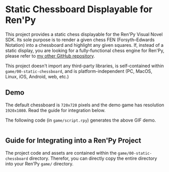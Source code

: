 # Static Chessboard Displayable for Ren'Py

This project provides a static chess displayable for the Ren'Py Visual Novel SDK. Its sole purpose is to render a given chess FEN (Forsyth–Edwards Notation) into a chessboard and highlight any given squares. If, instead of a static display, you are looking for a fully-functional chess engine for Ren'Py, please refer to [my other GitHub repository](https://github.com/RuolinZheng08/renpy-chess).

This project doesn't import any third-party libraries, is self-contained within `game/00-static-chessboard`, and is platform-independent (PC, MacOS, Linux, iOS, Android, web, etc.)

## Demo
The default chessboard is `720x720` pixels and the demo game has resolution `1920x1080`. Read the guide for integration below.

The following code (in `game/script.rpy`) generates the above GIF demo.
```renpy
```

## Guide for Integrating into a Ren'Py Project

The project code and assets are contained within the `game/00-static-chessboard` directory. Therefor, you can directly copy the entire directory into your Ren'Py `game/` directory.
